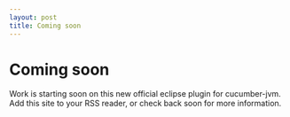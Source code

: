 ```yaml
---
layout: post
title: Coming soon
---
```

Coming soon
===========

Work is starting soon on this new official eclipse plugin for cucumber-jvm.
Add this site to your RSS reader, or check back soon for more information.
